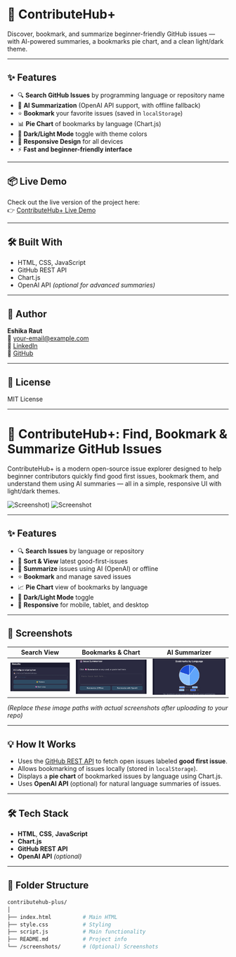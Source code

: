 # 🚀 ContributeHub+

Discover, bookmark, and summarize beginner-friendly GitHub issues — with AI-powered summaries, a bookmarks pie chart, and a clean light/dark theme.

---

## ✨ Features

- 🔍 **Search GitHub Issues** by programming language or repository name
- 🧠 **AI Summarization** (OpenAI API support, with offline fallback)
- ⭐ **Bookmark** your favorite issues (saved in `localStorage`)
- 📊 **Pie Chart** of bookmarks by language (Chart.js)
- 🌙 **Dark/Light Mode** toggle with theme colors
- 📱 **Responsive Design** for all devices
- ⚡ **Fast and beginner-friendly interface**

---

## 📦 Live Demo

Check out the live version of the project here:  
👉 [ContributeHub+ Live Demo]( https://eshika30.github.io/contributehub/)  


---

## 🛠️ Built With

- HTML, CSS, JavaScript
- GitHub REST API
- Chart.js
- OpenAI API *(optional for advanced summaries)*

---

## 👤 Author

**Eshika Raut**  
📧 your-email@example.com  
🔗 [LinkedIn](www.linkedin.com/in/eshika-raut-96605a22a)  
🔗 [GitHub](https://github.com/eshika30)

---

## 📄 License

MIT License

---

# 🚀 ContributeHub+: Find, Bookmark & Summarize GitHub Issues

ContributeHub+ is a modern open-source issue explorer designed to help beginner contributors quickly find good first issues, bookmark them, and understand them using AI summaries — all in a simple, responsive UI with light/dark themes.

![Screenshot](https://raw.githubusercontent.com/eshika30/contributhub/main/screenshots/ss1.png)) <!-- Replace with your screenshot path -->
![Screenshot](ContributeHub/screenshots/ss2.png) <!-- Replace with your screenshot path -->

---

## ✨ Features

- 🔍 **Search Issues** by language or repository
- 🎯 **Sort & View** latest good-first-issues
- 🧠 **Summarize** issues using AI (OpenAI) or offline
- ⭐ **Bookmark** and manage saved issues
- 📈 **Pie Chart** view of bookmarks by language
- 🌙 **Dark/Light Mode** toggle
- 📱 **Responsive** for mobile, tablet, and desktop

---

## 📸 Screenshots

| Search View | Bookmarks & Chart | AI Summarizer |
|-------------|-------------------|---------------|
| ![Search](./screenshots/ss3.png) | ![PieChart](./screenshots/ss5.png) | ![Summarizer](./screenshots/ss4.png) |

*(Replace these image paths with actual screenshots after uploading to your repo)*

---

## 💡 How It Works

- Uses the [GitHub REST API](https://docs.github.com/en/rest) to fetch open issues labeled **good first issue**.
- Allows bookmarking of issues locally (stored in `localStorage`).
- Displays a **pie chart** of bookmarked issues by language using Chart.js.
- Uses **OpenAI API** (optional) for natural language summaries of issues.

---

## 🛠️ Tech Stack

- **HTML**, **CSS**, **JavaScript**
- **Chart.js**
- **GitHub REST API**
- **OpenAI API** *(optional)*

---

## 📁 Folder Structure

```bash
contributehub-plus/
│
├── index.html          # Main HTML
├── style.css           # Styling
├── script.js           # Main functionality
├── README.md           # Project info
└── /screenshots/       # (Optional) Screenshots
